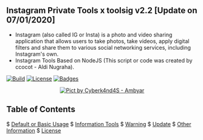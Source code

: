## Instagram Private Tools x toolsig v2.2 [Update on 07/01/2020]
* Instagram (also called IG or Insta) is a photo and video sharing application that allows users to take photos, take videos, apply digital filters and share them to various social networking services, including Instagram's own.
* Instagram Tools Based on NodeJS (This script or code was created by ccocot - Aldi Nugraha).

[![Build](https://img.shields.io/badge/Codename_-_Cyberk4nd4S-brightgreen.svg)]()
[![License](http://img.shields.io/:license-MIT-brightgreen.svg?style=flat)](LICENSE)
[![Badges](https://img.shields.io/badge/badges-%F0%9F%91%8D-brightgreen.svg)](https://shields.io/)

<p align="center">
    <a href="https://s.id/2nFcX"><img src="https://repository-images.githubusercontent.com/171382500/2d2ab080-f262-11e9-82b6-8c45d6164cdf" alt="Pict by Cyberk4nd4S - Ambyar" /></a><br />
</p>

<p>  </p>

## Table of Contents
$ [Default or Basic Usage](#default-or-basic-usage)
$ [Information Tools](#information-tools)
$ [Warning](#warning)
$ [Update](#Update)
$ [Other Information](#Other-Information)
$ [License](#license)



